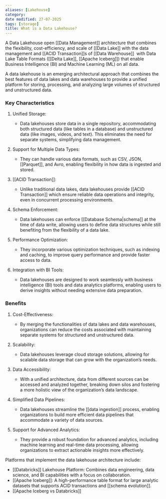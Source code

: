 ```yaml
---
aliases: [Lakehouse]
category:
date modified: 27-07-2025
tags: [storage]
title: What is a Data Lakehouse?
---
```

A Data Lakehouse open [[Data Management]] architecture that combines the flexibility, cost-efficiency, and scale of [[Data Lake]] with the data management and [[ACID Transaction]]s of [[Data Warehouse]]  with Data Lake Table Formats ([[Delta Lake]], [[Apache Iceberg]]) that enable Business Intelligence (BI) and Machine Learning (ML) on all data.

A data lakehouse is an emerging architectural approach that combines the best features of data lakes and data warehouses to provide a unified platform for storing, processing, and analyzing large volumes of structured and unstructured data.
### Key Characteristics

1. Unified Storage:
   - Data lakehouses store data in a single repository, accommodating both structured data (like tables in a database) and unstructured data (like images, videos, and text). This eliminates the need for separate systems, simplifying data management.

1. Support for Multiple Data Types:
   - They can handle various data formats, such as CSV, JSON, [[Parquet]], and Avro, enabling flexibility in how data is ingested and stored.

3. [[ACID Transaction]]:
   - Unlike traditional data lakes, data lakehouses provide [[ACID Transaction]] which ensure reliable data operations and integrity, even in concurrent processing environments.

1. Schema Enforcement:
   - Data lakehouses can enforce [[Database Schema|schema]] at the time of data write, allowing users to define data structures while still benefiting from the flexibility of a data lake.

1. Performance Optimization:
   - They incorporate various optimization techniques, such as indexing and caching, to improve query performance and provide faster access to data.

1. Integration with BI Tools:
   - Data lakehouses are designed to work seamlessly with business intelligence (BI) tools and data analytics platforms, enabling users to derive insights without needing extensive data preparation.

### Benefits

1. Cost-Effectiveness:
   - By merging the functionalities of data lakes and data warehouses, organizations can reduce the costs associated with maintaining separate systems for structured and unstructured data.

1. Scalability:
   - Data lakehouses leverage cloud storage solutions, allowing for scalable data storage that can grow with the organization’s needs.

1. Data Accessibility:
   - With a unified architecture, data from different sources can be accessed and analyzed together, breaking down silos and fostering a more holistic view of the organization’s data landscape.

1. Simplified Data Pipelines:
   - Data lakehouses streamline the [[data ingestion]] process, enabling organizations to build more efficient data pipelines that accommodate a variety of data sources.

1. Support for Advanced Analytics:
   - They provide a robust foundation for advanced analytics, including machine learning and real-time data processing, allowing organizations to extract actionable insights more effectively.

Platforms that implement the data lakehouse architecture include:
- [[Databricks]] Lakehouse Platform: Combines data engineering, data science, and BI capabilities with a focus on collaboration.
- [[Apache Iceberg]]: A high-performance table format for large analytic datasets that supports ACID transactions and [[schema evolution]].
- [[Apache Iceberg vs Databricks]]

